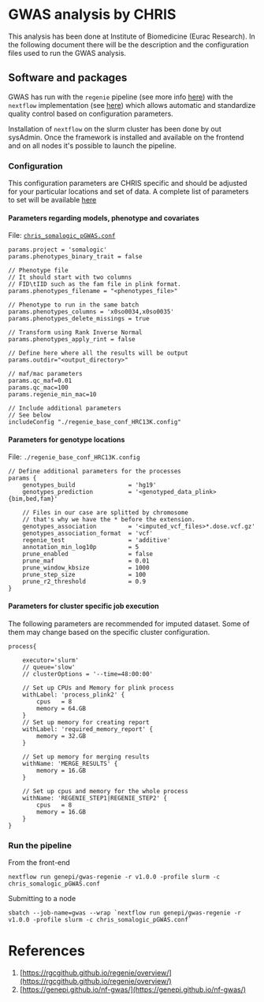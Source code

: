 # GWAS analysis by CHRIS

This analysis has been done at Institute of Biomedicine (Eurac Research). 
In the following document there will be the description and the configuration files
used to run the GWAS analysis.

## Software and packages

GWAS has run with the `regenie` pipeline (see more info [here](https://rgcgithub.github.io/regenie/overview/)) 
with the `nextflow` implementation (see [here](https://genepi.github.io/nf-gwas))
which allows automatic and standardize quality control based on configuration 
parameters.

Installation of `nextflow` on the slurm cluster has been done by out sysAdmin.
Once the framework is installed and available on the frontend and on all nodes
it's possible to launch the pipeline.

### Configuration 

This configuration parameters are CHRIS specific and should be adjusted for your
particular locations and set of data. A complete list of parameters to set will be available [here](https://genepi.github.io/nf-gwas/)


#### Parameters regarding models, phenotype and covariates

File: [`chris_somalogic_pGWAS.conf`](chris_somalogic_pGWAS.conf)

```{java}
params.project = 'somalogic'
params.phenotypes_binary_trait = false

// Phenotype file
// It should start with two columns
// FID\tIID such as the fam file in plink format.
params.phenotypes_filename = "<phenotypes_file>"

// Phenotype to run in the same batch
params.phenotypes_columns = 'x0so0034,x0so0035'
params.phenotypes_delete_missings = true

// Transform using Rank Inverse Normal
params.phenotypes_apply_rint = false

// Define here where all the results will be output
params.outdir="<output_directory>"

// maf/mac parameters
params.qc_maf=0.01
params.qc_mac=100
params.regenie_min_mac=10

// Include additional parameters
// See below
includeConfig "./regenie_base_conf_HRC13K.config"
```


#### Parameters for genotype locations

File: `./regenie_base_conf_HRC13K.config`

```{java}
// Define additional parameters for the processes
params {
    genotypes_build               = 'hg19'
    genotypes_prediction          = '<genotyped_data_plink>{bim,bed,fam}'

    // Files in our case are splitted by chromosome
    // that's why we have the * before the extension.
    genotypes_association         = '<imputed_vcf_files>*.dose.vcf.gz'
    genotypes_association_format  = 'vcf'
    regenie_test                  = 'additive'
    annotation_min_log10p         = 5
    prune_enabled                 = false 
    prune_maf                     = 0.01
    prune_window_kbsize           = 1000
    prune_step_size               = 100
    prune_r2_threshold            = 0.9
}
```

#### Parameters for cluster specific job execution

The following parameters are recommended for imputed dataset. Some of them may
change based on the specific cluster configuration.

```
process{

    executor='slurm'
    // queue='slow'
    // clusterOptions = '--time=48:00:00'

    // Set up CPUs and Memory for plink process
    withLabel: 'process_plink2' {
        cpus   = 8
        memory = 64.GB
    }
    // Set up memory for creating report
    withLabel: 'required_memory_report' {
        memory = 32.GB
    }

    // Set up memory for merging results
    withName: 'MERGE_RESULTS' {
        memory = 16.GB
    }

    // Set up cpus and memory for the whole process
    withName: 'REGENIE_STEP1|REGENIE_STEP2' {
        cpus   = 8
        memory = 16.GB
    }
}
```

### Run the pipeline

From the front-end
```{bash}
nextflow run genepi/gwas-regenie -r v1.0.0 -profile slurm -c chris_somalogic_pGWAS.conf
```

Submitting to a node

```{bash}
sbatch --job-name=gwas --wrap `nextflow run genepi/gwas-regenie -r v1.0.0 -profile slurm -c chris_somalogic_pGWAS.conf`
```

# References

1. [https://rgcgithub.github.io/regenie/overview/](https://rgcgithub.github.io/regenie/overview/) 
2. [https://genepi.github.io/nf-gwas/](https://genepi.github.io/nf-gwas/) 
